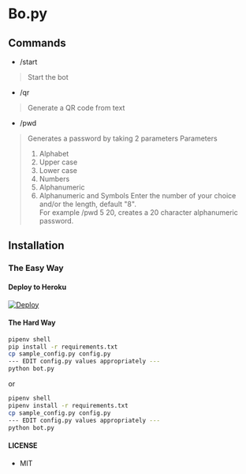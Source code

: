 # Bo.py

## Commands
- /start

> Start the bot

- /qr

> Generate a QR code from text

- /pwd

> Generates a password by taking 2 parameters
> Parameters
> 1. Alphabet
> 2. Upper case
> 3. Lower case
> 4. Numbers
> 5. Alphanumeric
> 6. Alphanumeric and Symbols
> Enter the number of your choice and/or the length, default "8".  
> For example /pwd 5 20, creates a 20 character alphanumeric password.

## Installation

### The Easy Way

#### Deploy to Heroku
[![Deploy](https://www.herokucdn.com/deploy/button.svg)](https://heroku.com/deploy?template=https://github.com/TaprisSugarbell/Bo.py)

#### The Hard Way

```sh
pipenv shell
pip install -r requirements.txt
cp sample_config.py config.py
--- EDIT config.py values appropriately ---
python bot.py
```

or

```sh
pipenv shell
pipenv install -r requirements.txt
cp sample_config.py config.py
--- EDIT config.py values appropriately ---
python bot.py
```

#### LICENSE
- MIT



